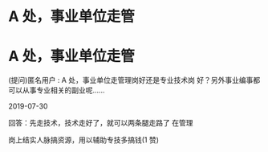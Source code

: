 # A 处，事业单位走管

# A 处，事业单位走管

(提问)匿名用户 : A 处，事业单位走管理岗好还是专业技术岗 好？另外事业编事都可以从事专业相关的副业呢……

2019-07-30

回答：先走技术，技术走好了，就可以两条腿走路了 在管理

岗上结实人脉搞资源，用以辅助专技多搞钱(1 赞)
